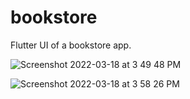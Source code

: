 # bookstore

Flutter UI of a bookstore app.

![Screenshot 2022-03-18 at 3 49 48 PM](https://user-images.githubusercontent.com/86871401/158986612-c6d72343-553d-4d84-b664-53ee79c86ac8.png)

![Screenshot 2022-03-18 at 3 58 26 PM](https://user-images.githubusercontent.com/86871401/158986770-64aca0a7-bb2f-45fd-9dab-cd52703f5faf.png)

